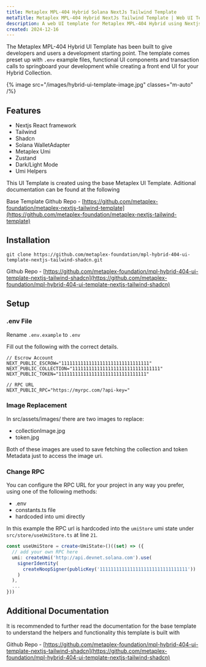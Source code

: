 ```yaml
---
title: Metaplex MPL-404 Hybrid Solana NextJs Tailwind Template
metaTitle: Metaplex MPL-404 Hybrid NextJs Tailwind Template | Web UI Templates
description: A web UI template for Metaplex MPL-404 Hybrid using Nextjs, Tailwind, Metaplex Umi, Solana WalletAdapter and Zustand.
created: 2024-12-16
---
```


The Metaplex MPL-404 Hybrid UI Template has been built to give developers and users a development starting point. The template comes preset up with `.env` example files, functional UI components and transaction calls to springboard your development while creating a front end UI for your Hybrid Collection.

{% image src="/images/hybrid-ui-template-image.jpg" classes="m-auto" /%}

## Features

- Nextjs React framework
- Tailwind
- Shadcn
- Solana WalletAdapter
- Metaplex Umi
- Zustand
- Dark/Light Mode
- Umi Helpers

This UI Template is created using the base Metaplex UI Template. Aditional documentation can be found at the following

Base Template Github Repo - [https://github.com/metaplex-foundation/metaplex-nextjs-tailwind-template](https://github.com/metaplex-foundation/metaplex-nextjs-tailwind-template)

## Installation

```shell
git clone https://github.com/metaplex-foundation/mpl-hybrid-404-ui-template-nextjs-tailwind-shadcn.git
```

Github Repo - [https://github.com/metaplex-foundation/mpl-hybrid-404-ui-template-nextjs-tailwind-shadcn](https://github.com/metaplex-foundation/mpl-hybrid-404-ui-template-nextjs-tailwind-shadcn)


## Setup

### .env File

Rename `.env.example` to `.env`

Fill out the following with the correct details.

```
// Escrow Account
NEXT_PUBLIC_ESCROW="11111111111111111111111111111111"
NEXT_PUBLIC_COLLECTION="11111111111111111111111111111111"
NEXT_PUBLIC_TOKEN="11111111111111111111111111111111"

// RPC URL
NEXT_PUBLIC_RPC="https://myrpc.com/?api-key="
```


### Image Replacement
In src/assets/images/ there are two images to replace:

- collectionImage.jpg
- token.jpg

Both of these images are used to save fetching the collection and token Metadata just to access the image uri.

### Change RPC

You can configure the RPC URL for your project in any way you prefer, using one of the following methods:

- .env
- constants.ts file
- hardcoded into umi directly

In this example the RPC url is hardcoded into the `umiStore` umi state under `src/store/useUmiStore.ts` at line `21`.

```ts
const useUmiStore = create<UmiState>()((set) => ({
  // add your own RPC here
  umi: createUmi('http://api.devnet.solana.com').use(
    signerIdentity(
      createNoopSigner(publicKey('11111111111111111111111111111111'))
    )
  ),
  ...
}))
```
## Additional Documentation

It is recommended to further read the documentation for the base template to understand the helpers and functionality this template is built with

Github Repo - [https://github.com/metaplex-foundation/mpl-hybrid-404-ui-template-nextjs-tailwind-shadcn](https://github.com/metaplex-foundation/mpl-hybrid-404-ui-template-nextjs-tailwind-shadcn)
